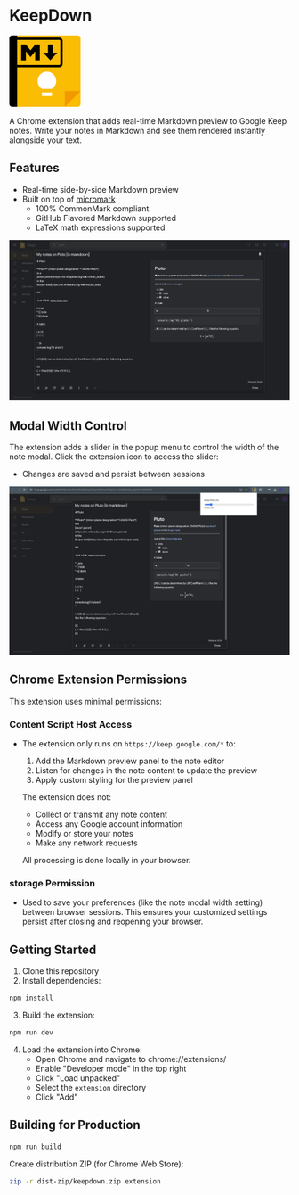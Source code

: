 # KeepDown

<img src="extension/icons/KeepDown_Logo_256x256.png" width="128" alt="KeepDown Logo">

A Chrome extension that adds real-time Markdown preview to Google Keep notes. Write your notes in Markdown and see them rendered instantly alongside your text.

## Features

- Real-time side-by-side Markdown preview
- Built on top of [micromark](https://github.com/micromark/micromark)
    - 100% CommonMark compliant
    - GitHub Flavored Markdown supported
    - LaTeX math expressions supported

<img src="docs/screenshots/SummaryScreenshot.png" width="800" alt="Editing a note with markdown">

## Modal Width Control

The extension adds a slider in the popup menu to control the width of the note modal. Click the extension icon to access the slider:
- Changes are saved and persist between sessions

<img src="docs/screenshots/WidthSliderScreenshot.png" width="800" alt="Rendered markdown preview">

## Chrome Extension Permissions

This extension uses minimal permissions:

### Content Script Host Access
- The extension only runs on `https://keep.google.com/*` to:
  1. Add the Markdown preview panel to the note editor
  2. Listen for changes in the note content to update the preview
  3. Apply custom styling for the preview panel
  
  The extension does not:
  - Collect or transmit any note content
  - Access any Google account information
  - Modify or store your notes
  - Make any network requests
  
  All processing is done locally in your browser.

### storage Permission
- Used to save your preferences (like the note modal width setting) between browser sessions. This ensures your customized settings persist after closing and reopening your browser.

## Getting Started

1. Clone this repository
2. Install dependencies:

```bash
npm install
```

3. Build the extension:

```bash
npm run dev
```

4. Load the extension into Chrome:
   - Open Chrome and navigate to chrome://extensions/
   - Enable "Developer mode" in the top right
   - Click "Load unpacked"
   - Select the `extension` directory
   - Click "Add"

## Building for Production

```bash
npm run build
```

Create distribution ZIP (for Chrome Web Store):

```bash
zip -r dist-zip/keepdown.zip extension
```
